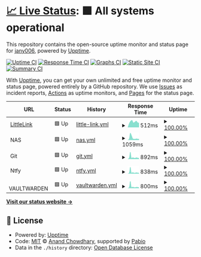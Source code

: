 # [📈 Live Status](https://upptime.cervenak.online): <!--live status--> **🟩 All systems operational**

This repository contains the open-source uptime monitor and status page for [jany006](https://upptime.cervenak.online), powered by [Upptime](https://github.com/upptime/upptime).

[![Uptime CI](https://github.com/jany006/upptime/workflows/Uptime%20CI/badge.svg)](https://github.com/jany006/upptime/actions?query=workflow%3A%22Uptime+CI%22)
[![Response Time CI](https://github.com/jany006/upptime/workflows/Response%20Time%20CI/badge.svg)](https://github.com/jany006/upptime/actions?query=workflow%3A%22Response+Time+CI%22)
[![Graphs CI](https://github.com/jany006/upptime/workflows/Graphs%20CI/badge.svg)](https://github.com/jany006/upptime/actions?query=workflow%3A%22Graphs+CI%22)
[![Static Site CI](https://github.com/jany006/upptime/workflows/Static%20Site%20CI/badge.svg)](https://github.com/jany006/upptime/actions?query=workflow%3A%22Static+Site+CI%22)
[![Summary CI](https://github.com/jany006/upptime/workflows/Summary%20CI/badge.svg)](https://github.com/jany006/upptime/actions?query=workflow%3A%22Summary+CI%22)

With [Upptime](https://upptime.js.org), you can get your own unlimited and free uptime monitor and status page, powered entirely by a GitHub repository. We use [Issues](https://github.com/jany006/upptime/issues) as incident reports, [Actions](https://github.com/jany006/upptime/actions) as uptime monitors, and [Pages](https://upptime.cervenak.online) for the status page.

<!--start: status pages-->
<!-- This summary is generated by Upptime (https://github.com/upptime/upptime) -->
<!-- Do not edit this manually, your changes will be overwritten -->
<!-- prettier-ignore -->
| URL | Status | History | Response Time | Uptime |
| --- | ------ | ------- | ------------- | ------ |
| <img alt="" src="https://icons.duckduckgo.com/ip3/cervenak.online.ico" height="13"> [LittleLink](https://cervenak.online) | 🟩 Up | [little-link.yml](https://github.com/jany006/upptime/commits/HEAD/history/little-link.yml) | <details><summary><img alt="Response time graph" src="./graphs/little-link/response-time-week.png" height="20"> 512ms</summary><br><a href="https://upptime.cervenak.online/history/little-link"><img alt="Response time 834" src="https://img.shields.io/endpoint?url=https%3A%2F%2Fraw.githubusercontent.com%2Fjany006%2Fupptime%2FHEAD%2Fapi%2Flittle-link%2Fresponse-time.json"></a><br><a href="https://upptime.cervenak.online/history/little-link"><img alt="24-hour response time 409" src="https://img.shields.io/endpoint?url=https%3A%2F%2Fraw.githubusercontent.com%2Fjany006%2Fupptime%2FHEAD%2Fapi%2Flittle-link%2Fresponse-time-day.json"></a><br><a href="https://upptime.cervenak.online/history/little-link"><img alt="7-day response time 512" src="https://img.shields.io/endpoint?url=https%3A%2F%2Fraw.githubusercontent.com%2Fjany006%2Fupptime%2FHEAD%2Fapi%2Flittle-link%2Fresponse-time-week.json"></a><br><a href="https://upptime.cervenak.online/history/little-link"><img alt="30-day response time 495" src="https://img.shields.io/endpoint?url=https%3A%2F%2Fraw.githubusercontent.com%2Fjany006%2Fupptime%2FHEAD%2Fapi%2Flittle-link%2Fresponse-time-month.json"></a><br><a href="https://upptime.cervenak.online/history/little-link"><img alt="1-year response time 834" src="https://img.shields.io/endpoint?url=https%3A%2F%2Fraw.githubusercontent.com%2Fjany006%2Fupptime%2FHEAD%2Fapi%2Flittle-link%2Fresponse-time-year.json"></a></details> | <details><summary><a href="https://upptime.cervenak.online/history/little-link">100.00%</a></summary><a href="https://upptime.cervenak.online/history/little-link"><img alt="All-time uptime 99.83%" src="https://img.shields.io/endpoint?url=https%3A%2F%2Fraw.githubusercontent.com%2Fjany006%2Fupptime%2FHEAD%2Fapi%2Flittle-link%2Fuptime.json"></a><br><a href="https://upptime.cervenak.online/history/little-link"><img alt="24-hour uptime 100.00%" src="https://img.shields.io/endpoint?url=https%3A%2F%2Fraw.githubusercontent.com%2Fjany006%2Fupptime%2FHEAD%2Fapi%2Flittle-link%2Fuptime-day.json"></a><br><a href="https://upptime.cervenak.online/history/little-link"><img alt="7-day uptime 100.00%" src="https://img.shields.io/endpoint?url=https%3A%2F%2Fraw.githubusercontent.com%2Fjany006%2Fupptime%2FHEAD%2Fapi%2Flittle-link%2Fuptime-week.json"></a><br><a href="https://upptime.cervenak.online/history/little-link"><img alt="30-day uptime 100.00%" src="https://img.shields.io/endpoint?url=https%3A%2F%2Fraw.githubusercontent.com%2Fjany006%2Fupptime%2FHEAD%2Fapi%2Flittle-link%2Fuptime-month.json"></a><br><a href="https://upptime.cervenak.online/history/little-link"><img alt="1-year uptime 99.83%" src="https://img.shields.io/endpoint?url=https%3A%2F%2Fraw.githubusercontent.com%2Fjany006%2Fupptime%2FHEAD%2Fapi%2Flittle-link%2Fuptime-year.json"></a></details>
| <img alt="" src="https://icons.duckduckgo.com/ip3/null.ico" height="13"> NAS | 🟩 Up | [nas.yml](https://github.com/jany006/upptime/commits/HEAD/history/nas.yml) | <details><summary><img alt="Response time graph" src="./graphs/nas/response-time-week.png" height="20"> 1059ms</summary><br><a href="https://upptime.cervenak.online/history/nas"><img alt="Response time 936" src="https://img.shields.io/endpoint?url=https%3A%2F%2Fraw.githubusercontent.com%2Fjany006%2Fupptime%2FHEAD%2Fapi%2Fnas%2Fresponse-time.json"></a><br><a href="https://upptime.cervenak.online/history/nas"><img alt="24-hour response time 485" src="https://img.shields.io/endpoint?url=https%3A%2F%2Fraw.githubusercontent.com%2Fjany006%2Fupptime%2FHEAD%2Fapi%2Fnas%2Fresponse-time-day.json"></a><br><a href="https://upptime.cervenak.online/history/nas"><img alt="7-day response time 1059" src="https://img.shields.io/endpoint?url=https%3A%2F%2Fraw.githubusercontent.com%2Fjany006%2Fupptime%2FHEAD%2Fapi%2Fnas%2Fresponse-time-week.json"></a><br><a href="https://upptime.cervenak.online/history/nas"><img alt="30-day response time 705" src="https://img.shields.io/endpoint?url=https%3A%2F%2Fraw.githubusercontent.com%2Fjany006%2Fupptime%2FHEAD%2Fapi%2Fnas%2Fresponse-time-month.json"></a><br><a href="https://upptime.cervenak.online/history/nas"><img alt="1-year response time 936" src="https://img.shields.io/endpoint?url=https%3A%2F%2Fraw.githubusercontent.com%2Fjany006%2Fupptime%2FHEAD%2Fapi%2Fnas%2Fresponse-time-year.json"></a></details> | <details><summary><a href="https://upptime.cervenak.online/history/nas">100.00%</a></summary><a href="https://upptime.cervenak.online/history/nas"><img alt="All-time uptime 99.73%" src="https://img.shields.io/endpoint?url=https%3A%2F%2Fraw.githubusercontent.com%2Fjany006%2Fupptime%2FHEAD%2Fapi%2Fnas%2Fuptime.json"></a><br><a href="https://upptime.cervenak.online/history/nas"><img alt="24-hour uptime 100.00%" src="https://img.shields.io/endpoint?url=https%3A%2F%2Fraw.githubusercontent.com%2Fjany006%2Fupptime%2FHEAD%2Fapi%2Fnas%2Fuptime-day.json"></a><br><a href="https://upptime.cervenak.online/history/nas"><img alt="7-day uptime 100.00%" src="https://img.shields.io/endpoint?url=https%3A%2F%2Fraw.githubusercontent.com%2Fjany006%2Fupptime%2FHEAD%2Fapi%2Fnas%2Fuptime-week.json"></a><br><a href="https://upptime.cervenak.online/history/nas"><img alt="30-day uptime 100.00%" src="https://img.shields.io/endpoint?url=https%3A%2F%2Fraw.githubusercontent.com%2Fjany006%2Fupptime%2FHEAD%2Fapi%2Fnas%2Fuptime-month.json"></a><br><a href="https://upptime.cervenak.online/history/nas"><img alt="1-year uptime 99.73%" src="https://img.shields.io/endpoint?url=https%3A%2F%2Fraw.githubusercontent.com%2Fjany006%2Fupptime%2FHEAD%2Fapi%2Fnas%2Fuptime-year.json"></a></details>
| <img alt="" src="https://icons.duckduckgo.com/ip3/null.ico" height="13"> Git | 🟩 Up | [git.yml](https://github.com/jany006/upptime/commits/HEAD/history/git.yml) | <details><summary><img alt="Response time graph" src="./graphs/git/response-time-week.png" height="20"> 892ms</summary><br><a href="https://upptime.cervenak.online/history/git"><img alt="Response time 937" src="https://img.shields.io/endpoint?url=https%3A%2F%2Fraw.githubusercontent.com%2Fjany006%2Fupptime%2FHEAD%2Fapi%2Fgit%2Fresponse-time.json"></a><br><a href="https://upptime.cervenak.online/history/git"><img alt="24-hour response time 494" src="https://img.shields.io/endpoint?url=https%3A%2F%2Fraw.githubusercontent.com%2Fjany006%2Fupptime%2FHEAD%2Fapi%2Fgit%2Fresponse-time-day.json"></a><br><a href="https://upptime.cervenak.online/history/git"><img alt="7-day response time 892" src="https://img.shields.io/endpoint?url=https%3A%2F%2Fraw.githubusercontent.com%2Fjany006%2Fupptime%2FHEAD%2Fapi%2Fgit%2Fresponse-time-week.json"></a><br><a href="https://upptime.cervenak.online/history/git"><img alt="30-day response time 674" src="https://img.shields.io/endpoint?url=https%3A%2F%2Fraw.githubusercontent.com%2Fjany006%2Fupptime%2FHEAD%2Fapi%2Fgit%2Fresponse-time-month.json"></a><br><a href="https://upptime.cervenak.online/history/git"><img alt="1-year response time 937" src="https://img.shields.io/endpoint?url=https%3A%2F%2Fraw.githubusercontent.com%2Fjany006%2Fupptime%2FHEAD%2Fapi%2Fgit%2Fresponse-time-year.json"></a></details> | <details><summary><a href="https://upptime.cervenak.online/history/git">100.00%</a></summary><a href="https://upptime.cervenak.online/history/git"><img alt="All-time uptime 98.76%" src="https://img.shields.io/endpoint?url=https%3A%2F%2Fraw.githubusercontent.com%2Fjany006%2Fupptime%2FHEAD%2Fapi%2Fgit%2Fuptime.json"></a><br><a href="https://upptime.cervenak.online/history/git"><img alt="24-hour uptime 100.00%" src="https://img.shields.io/endpoint?url=https%3A%2F%2Fraw.githubusercontent.com%2Fjany006%2Fupptime%2FHEAD%2Fapi%2Fgit%2Fuptime-day.json"></a><br><a href="https://upptime.cervenak.online/history/git"><img alt="7-day uptime 100.00%" src="https://img.shields.io/endpoint?url=https%3A%2F%2Fraw.githubusercontent.com%2Fjany006%2Fupptime%2FHEAD%2Fapi%2Fgit%2Fuptime-week.json"></a><br><a href="https://upptime.cervenak.online/history/git"><img alt="30-day uptime 100.00%" src="https://img.shields.io/endpoint?url=https%3A%2F%2Fraw.githubusercontent.com%2Fjany006%2Fupptime%2FHEAD%2Fapi%2Fgit%2Fuptime-month.json"></a><br><a href="https://upptime.cervenak.online/history/git"><img alt="1-year uptime 98.76%" src="https://img.shields.io/endpoint?url=https%3A%2F%2Fraw.githubusercontent.com%2Fjany006%2Fupptime%2FHEAD%2Fapi%2Fgit%2Fuptime-year.json"></a></details>
| <img alt="" src="https://icons.duckduckgo.com/ip3/null.ico" height="13"> Ntfy | 🟩 Up | [ntfy.yml](https://github.com/jany006/upptime/commits/HEAD/history/ntfy.yml) | <details><summary><img alt="Response time graph" src="./graphs/ntfy/response-time-week.png" height="20"> 838ms</summary><br><a href="https://upptime.cervenak.online/history/ntfy"><img alt="Response time 784" src="https://img.shields.io/endpoint?url=https%3A%2F%2Fraw.githubusercontent.com%2Fjany006%2Fupptime%2FHEAD%2Fapi%2Fntfy%2Fresponse-time.json"></a><br><a href="https://upptime.cervenak.online/history/ntfy"><img alt="24-hour response time 396" src="https://img.shields.io/endpoint?url=https%3A%2F%2Fraw.githubusercontent.com%2Fjany006%2Fupptime%2FHEAD%2Fapi%2Fntfy%2Fresponse-time-day.json"></a><br><a href="https://upptime.cervenak.online/history/ntfy"><img alt="7-day response time 838" src="https://img.shields.io/endpoint?url=https%3A%2F%2Fraw.githubusercontent.com%2Fjany006%2Fupptime%2FHEAD%2Fapi%2Fntfy%2Fresponse-time-week.json"></a><br><a href="https://upptime.cervenak.online/history/ntfy"><img alt="30-day response time 586" src="https://img.shields.io/endpoint?url=https%3A%2F%2Fraw.githubusercontent.com%2Fjany006%2Fupptime%2FHEAD%2Fapi%2Fntfy%2Fresponse-time-month.json"></a><br><a href="https://upptime.cervenak.online/history/ntfy"><img alt="1-year response time 784" src="https://img.shields.io/endpoint?url=https%3A%2F%2Fraw.githubusercontent.com%2Fjany006%2Fupptime%2FHEAD%2Fapi%2Fntfy%2Fresponse-time-year.json"></a></details> | <details><summary><a href="https://upptime.cervenak.online/history/ntfy">100.00%</a></summary><a href="https://upptime.cervenak.online/history/ntfy"><img alt="All-time uptime 99.75%" src="https://img.shields.io/endpoint?url=https%3A%2F%2Fraw.githubusercontent.com%2Fjany006%2Fupptime%2FHEAD%2Fapi%2Fntfy%2Fuptime.json"></a><br><a href="https://upptime.cervenak.online/history/ntfy"><img alt="24-hour uptime 100.00%" src="https://img.shields.io/endpoint?url=https%3A%2F%2Fraw.githubusercontent.com%2Fjany006%2Fupptime%2FHEAD%2Fapi%2Fntfy%2Fuptime-day.json"></a><br><a href="https://upptime.cervenak.online/history/ntfy"><img alt="7-day uptime 100.00%" src="https://img.shields.io/endpoint?url=https%3A%2F%2Fraw.githubusercontent.com%2Fjany006%2Fupptime%2FHEAD%2Fapi%2Fntfy%2Fuptime-week.json"></a><br><a href="https://upptime.cervenak.online/history/ntfy"><img alt="30-day uptime 100.00%" src="https://img.shields.io/endpoint?url=https%3A%2F%2Fraw.githubusercontent.com%2Fjany006%2Fupptime%2FHEAD%2Fapi%2Fntfy%2Fuptime-month.json"></a><br><a href="https://upptime.cervenak.online/history/ntfy"><img alt="1-year uptime 99.75%" src="https://img.shields.io/endpoint?url=https%3A%2F%2Fraw.githubusercontent.com%2Fjany006%2Fupptime%2FHEAD%2Fapi%2Fntfy%2Fuptime-year.json"></a></details>
| <img alt="" src="https://icons.duckduckgo.com/ip3/null.ico" height="13"> VAULTWARDEN | 🟩 Up | [vaultwarden.yml](https://github.com/jany006/upptime/commits/HEAD/history/vaultwarden.yml) | <details><summary><img alt="Response time graph" src="./graphs/vaultwarden/response-time-week.png" height="20"> 800ms</summary><br><a href="https://upptime.cervenak.online/history/vaultwarden"><img alt="Response time 789" src="https://img.shields.io/endpoint?url=https%3A%2F%2Fraw.githubusercontent.com%2Fjany006%2Fupptime%2FHEAD%2Fapi%2Fvaultwarden%2Fresponse-time.json"></a><br><a href="https://upptime.cervenak.online/history/vaultwarden"><img alt="24-hour response time 398" src="https://img.shields.io/endpoint?url=https%3A%2F%2Fraw.githubusercontent.com%2Fjany006%2Fupptime%2FHEAD%2Fapi%2Fvaultwarden%2Fresponse-time-day.json"></a><br><a href="https://upptime.cervenak.online/history/vaultwarden"><img alt="7-day response time 800" src="https://img.shields.io/endpoint?url=https%3A%2F%2Fraw.githubusercontent.com%2Fjany006%2Fupptime%2FHEAD%2Fapi%2Fvaultwarden%2Fresponse-time-week.json"></a><br><a href="https://upptime.cervenak.online/history/vaultwarden"><img alt="30-day response time 555" src="https://img.shields.io/endpoint?url=https%3A%2F%2Fraw.githubusercontent.com%2Fjany006%2Fupptime%2FHEAD%2Fapi%2Fvaultwarden%2Fresponse-time-month.json"></a><br><a href="https://upptime.cervenak.online/history/vaultwarden"><img alt="1-year response time 789" src="https://img.shields.io/endpoint?url=https%3A%2F%2Fraw.githubusercontent.com%2Fjany006%2Fupptime%2FHEAD%2Fapi%2Fvaultwarden%2Fresponse-time-year.json"></a></details> | <details><summary><a href="https://upptime.cervenak.online/history/vaultwarden">100.00%</a></summary><a href="https://upptime.cervenak.online/history/vaultwarden"><img alt="All-time uptime 99.75%" src="https://img.shields.io/endpoint?url=https%3A%2F%2Fraw.githubusercontent.com%2Fjany006%2Fupptime%2FHEAD%2Fapi%2Fvaultwarden%2Fuptime.json"></a><br><a href="https://upptime.cervenak.online/history/vaultwarden"><img alt="24-hour uptime 100.00%" src="https://img.shields.io/endpoint?url=https%3A%2F%2Fraw.githubusercontent.com%2Fjany006%2Fupptime%2FHEAD%2Fapi%2Fvaultwarden%2Fuptime-day.json"></a><br><a href="https://upptime.cervenak.online/history/vaultwarden"><img alt="7-day uptime 100.00%" src="https://img.shields.io/endpoint?url=https%3A%2F%2Fraw.githubusercontent.com%2Fjany006%2Fupptime%2FHEAD%2Fapi%2Fvaultwarden%2Fuptime-week.json"></a><br><a href="https://upptime.cervenak.online/history/vaultwarden"><img alt="30-day uptime 100.00%" src="https://img.shields.io/endpoint?url=https%3A%2F%2Fraw.githubusercontent.com%2Fjany006%2Fupptime%2FHEAD%2Fapi%2Fvaultwarden%2Fuptime-month.json"></a><br><a href="https://upptime.cervenak.online/history/vaultwarden"><img alt="1-year uptime 99.75%" src="https://img.shields.io/endpoint?url=https%3A%2F%2Fraw.githubusercontent.com%2Fjany006%2Fupptime%2FHEAD%2Fapi%2Fvaultwarden%2Fuptime-year.json"></a></details>

<!--end: status pages-->

[**Visit our status website →**](https://upptime.cervenak.online)

## 📄 License

- Powered by: [Upptime](https://github.com/upptime/upptime)
- Code: [MIT](./LICENSE) © [Anand Chowdhary](https://anandchowdhary.com), supported by [Pabio](https://pabio.com)
- Data in the `./history` directory: [Open Database License](https://opendatacommons.org/licenses/odbl/1-0/)
